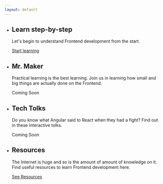 ```yaml
---
layout: default
---
```


<ul class="item-list">
<li class="item-tile">
        <h2 class="flush">Learn step-by-step</h2>
        <p>Let's begin to understand Frontend development from the start.</p>
        <a href="/learn/" class="item-tile__cta">Start learning</a>
    </li>
    <li class="item-tile">
        <h2 class="flush">Mr. Maker</h2>
        <p>Practical learning is the best learning. Join us in learning how small and big things are actually done on the Frontend.</p>
        <div>Coming Soon</div>
        <!-- <a href="" class="item-tile__cta">Let's Create</a> -->
    </li>
    <li class="item-tile">
        <h2 class="flush">Tech Tolks</h2>
        <p>Do you know what Angular said to React when they had a fight? Find out in these interactive tolks.</p>
        <div>Coming Soon</div>
        <!-- <a href="" class="item-tile__cta">Let's Go</a> -->
    </li>
    <li class="item-tile">
        <h2 class="flush">Resources</h2>
        <p>The Internet is huge and so is the amount of amount of knowledge on it. Find useful resources to learn Frontend development here.</p>
        <a href="/resources/" class="item-tile__cta">See Resources</a>
    </li>
    
    
</ul>
